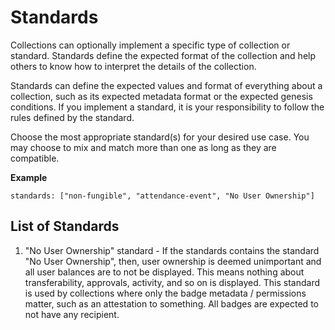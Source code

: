 # Standards

Collections can optionally implement a specific type of collection or standard. Standards define the expected format of the collection and help others to know how to interpret the details of the collection.

Standards can define the expected values and format of everything about a collection, such as its expected metadata format or the expected genesis conditions. If you implement a standard, it is your responsibility to follow the rules defined by the standard.

Choose the most appropriate standard(s) for your desired use case. You may choose to mix and match more than one as long as they are compatible.

**Example**

```
standards: ["non-fungible", "attendance-event", "No User Ownership"]
```

## List of Standards

1. "No User Ownership" standard - If the standards contains the standard "No User Ownership", then, user ownership is deemed unimportant and all user balances are to not be displayed. This means nothing about transferability, approvals, activity, and so on is displayed. This standard is used by collections where only the badge metadata / permissions matter, such as an attestation to something. All badges are expected to not have any recipient.

